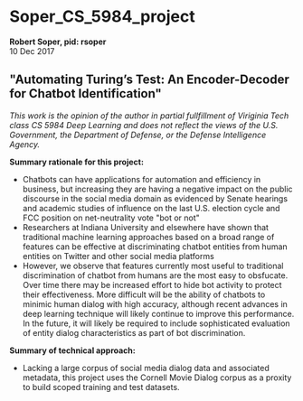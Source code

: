 # Soper_CS_5984_project  

**Robert Soper, pid: rsoper**  
10 Dec 2017

## "Automating Turing’s Test: An Encoder-Decoder for Chatbot Identification"

*This work is the opinion of the author in partial fullfillment of Viriginia Tech class CS 5984 Deep Learning and does not reflect the views of the U.S. Government, the Department of Defense, or the Defense Intelligence Agency.*

**Summary rationale for this project:**  
- Chatbots can have applications for automation and efficiency in business, but increasing they are having a negative impact on the public discourse in the social media domain as evidenced by Senate hearings and academic studies of influence on the last U.S. election cycle and FCC position on net-neutrality vote "bot or not"
- Researchers at Indiana University and elsewhere have shown that traditional machine learning approaches based on a broad range of features can be effective at discriminating chatbot entities from human entities on Twitter and other social media platforms
- However, we observe that features currently most useful to traditional discrimination of chatbot from humans are the most easy to obsfucate.  Over time there may be increased effort to hide bot activity to protect their effectiveness.  More difficult will be the ability of chatbots to minimic human dialog with high accuracy, although recent advances in deep learning technique will likely continue to improve this performance.  In the future, it will likely be required to include sophisticated evaluation of entity dialog characteristics as part of bot discrimination.

**Summary of technical approach:**
- Lacking a large corpus of social media dialog data and associated metadata, this project uses the Cornell Movie Dialog corpus as a proxity to build scoped training and test datasets.
